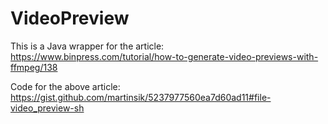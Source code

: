 # VideoPreview

This is a Java wrapper for the article:
https://www.binpress.com/tutorial/how-to-generate-video-previews-with-ffmpeg/138

Code for the above article:
https://gist.github.com/martinsik/5237977560ea7d60ad11#file-video_preview-sh
